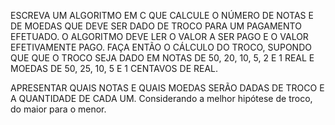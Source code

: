 ESCREVA UM ALGORITMO EM C QUE CALCULE O NÚMERO DE NOTAS E DE MOEDAS QUE DEVE SER DADO DE TROCO PARA UM PAGAMENTO EFETUADO. O ALGORITMO DEVE LER O VALOR A SER PAGO E O VALOR EFETIVAMENTE PAGO. FAÇA ENTÃO O CÁLCULO DO TROCO, SUPONDO QUE QUE O TROCO SEJA DADO EM NOTAS DE 50, 20, 10, 5, 2 E 1 REAL E MOEDAS DE 50, 25, 10, 5 E 1 CENTAVOS DE REAL.

APRESENTAR QUAIS NOTAS E QUAIS MOEDAS SERÃO DADAS DE TROCO E A QUANTIDADE DE CADA UM. Considerando a melhor hipótese de troco, do maior para o menor.
